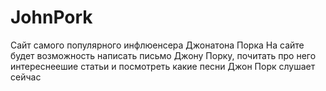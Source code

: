 # JohnPork
Сайт самого популярного инфлюенсера Джонатона Порка
На сайте будет возможность написать письмо Джону Порку, почитать про него интереснеешие статьи и посмотреть какие песни Джон Порк слушает сейчас
